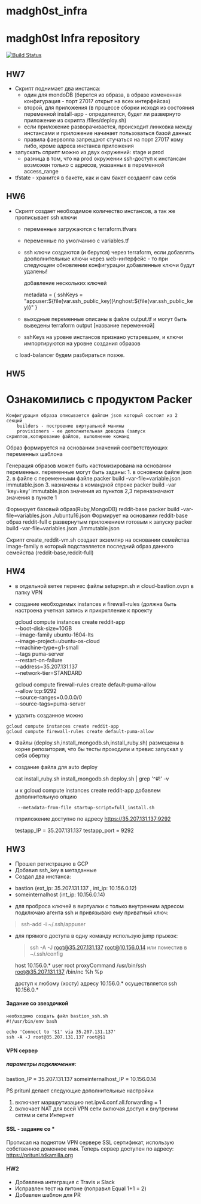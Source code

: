 # madgh0st_infra
# madgh0st Infra repository

[![Build Status](https://travis-ci.com/otus-devops-2019-05/madgh0st_infra.svg?branch=terraform-2)](https://travis-ci.com/otus-devops-2019-05/madgh0st)
## HW7
  * Скрипт поднимает два инстанса:
      - один для mondoDB (берется из образа, в образе измененная конфигурация - порт 27017 открыт на всех интерфейсах)
      - второй, для приложения (в процессе сборки исходя из состояния переменной install-app - определяется, будет ли развернуто приложение из скрипта /files/deploy.sh)
      - если приложение разворачивается, происходит линковка между инстансами и приложение начинает пользоваться базой данных
      - правила фаерволла запрещают стучаться на порт 27017 кому либо, кроме адреса инстанса приложения
  * запускать сприпт можно из двух окружений: stage и prod
      - разница в том, что на prod окружении ssh-доступ к инстансам возможен только с адресов, указанных в переменной access_range
  * tfstate - хранится в бакете, как и сам бакет создаеnт сам себя

## HW6
  * Скрипт создает необходимое количество инстансов, а так же прописывает ssh ключи
      - переменные загружаются с terraform.tfvars
      - переменные по умолчанию с variables.tf
      - ssh ключи создаются (и берутся) через terraform, если добавлять доополнительные ключи через web-интерфейс - то при следующем обновлении конфигурации добавленные ключи будут удалены!
       
        добавление нескольких ключей

        metadata = {
           sshKeys = "appuser:${file(var.ssh_public_key)}\nghost:${file(var.ssh_public_key)}"
        }

      - выходные переменные описаны в файле output.tf и могут быть выведены terraform output [название переменной]

      - sshKeys на уровне инстансов признано устаревшим, и ключи импортируются на уровне создания образов

      с load-balancer будем разбираться позже.

## HW5

   # Ознакомились с продуктом Packer
    Конфигурация образа описывается файлом json который состоит из 2 секций
        builders - построение виртуальной манины
        provisioners - ее дополнительная доводка (запуск скриптов,копирование файлов, выполнение команд

   Образ формируется на основании значений соответствующих переменных шаблона

   Генерация образов может быть кастомизирована на основании переменных.
   переменные могут быть заданы: 
      1. в основном файле json
      2. в файле с переменными  файле.packer build -var-file=variable.json immutable.json
      3. назначены в командной строке   packer build -var 'key=key' immutable.json
   значения из пунктов 2,3 переназначают значения в пункте 1


   Формирует базовый образ(Ruby,MongoDB) reddit-base
        packer build -var-file=variables.json  ./ubuntu16.json
   Формирует на основании reddit-base образ reddit-full с развернутым приложением готовым к запуску
        packer build -var-file=variables.json  ./immutable.json

    
   Скрипт create_reddit-vm.sh создает экземляр на основании семейства image-family в который подставляется последний образ данного семейства (reddit-base,reddit-full)
   

## HW4
  * в отдельной ветке перенес файлы setupvpn.sh и cloud-bastion.ovpn в папку VPN 
  * создание необходимых instances и firewall-rules (должна быть настроена учетная запись и прикркпление к проекту

    gcloud compute instances create reddit-app\
        --boot-disk-size=10GB \
        --image-family ubuntu-1604-lts \
        --image-project=ubuntu-os-cloud \
        --machine-type=g1-small \
        --tags puma-server \
        --restart-on-failure \
        --address=35.207.131.137 \
        --network-tier=STANDARD

    gcloud compute firewall-rules create default-puma-allow \
        --allow tcp:9292 \
        --source-ranges=0.0.0.0/0 \
        --source-tags=puma-server

  *  удалить созданное можно 

    gcloud compute instances create reddit-app
    gcloud compute firewall-rules create default-puma-allow

  * Файлы (deploy.sh,install_mongodb.sh,install_ruby.sh) размещены в корне репозитория, что бы тесты проходили и тревис запускал у себя обертку
  * создание файла для auto deploy

     cat install_ruby.sh install_mongodb.sh deploy.sh | grep '^#!' -v

     и к gcloud compute instances create reddit-app добавлем дополнительную опцию 
     
         --metadata-from-file startup-script=full_install.sh

    пприложение доступно по адресу https://35.207.131.137:9292

    testapp_IP = 35.207.131.137
    testapp_port = 9292

## HW3
  * Прошел регистрацию в GCP
  * Добавил ssh_key в метаданные
  * Создал два инстанса:
  - bastion (ext_ip: 35.207.131.137 , int_ip: 10.156.0.12)
  - someinternalhost (int_ip: 10.156.0.14)

  * для проброса ключей в виртуалки с только внутренним адресом подключаю агента ssh и привязываю ему приватный ключ:
  > ssh-add -i ~/.ssh/appuser

  * для прямого доступа в одну команду использую jump прыжок:
    > ssh -A -J root@35.207.131.137 root@10.156.0.14
  или
    поместив в ~/.ssh/config 

    host 10.156.0.*
        user root
        proxyCommand /usr/bin/ssh root@35.207.131.137 /bin/nc %h %p

    доступ к любому (хосту) адресу 10.156.0.* осуществляется ssh 10.156.0.* 

  #### Задание со звездочкой
    необходимо создать файл bastion_ssh.sh
    #!/usr/bin/env bash

    echo 'Connect to '$1' via 35.207.131.137'
    ssh -A -J root@35.207.131.137 root@$1


  #### VPN сервер
  ##### параметры подключения:

  bastion_IP = 35.207.131.137 
  someinternalhost_IP = 10.156.0.14

  PS pritunl делает следующие дополнительные настройки
  1) включает маршрутизацию net.ipv4.conf.all.forwarding = 1
  2) включает NAT для всей VPN сети включая доступ к внутреним сетям и сети Интернет
  
  #### SSL - задание со *
  Прописал на поднятом VPN сервере SSL сертификат, использую собственное доменное имя.
  Теперь сервер доступен по адресу: https://pritunl.tdkamilla.org

#### HW2
   * Добавлена интеграция с Travis и Slack
   * Исправлен тест на питоне (поправил Equal 1+1 = 2)
   * Добавлен шаблон для PR
